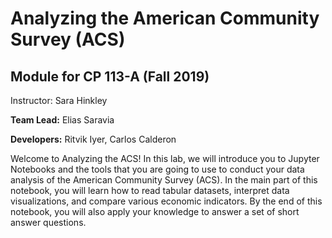 # Analyzing the American Community Survey (ACS)
## Module for CP 113-A (Fall 2019) 

Instructor: Sara Hinkley

**Team Lead:** Elias Saravia 

**Developers:** Ritvik Iyer, Carlos Calderon 

Welcome to Analyzing the ACS! In this lab, we will introduce you to Jupyter Notebooks and the tools that you are going to use to conduct your data analysis of the American Community Survey (ACS). In the main part of this notebook, you will learn how to read tabular datasets, interpret data visualizations, and compare various economic indicators. By the end of this notebook, you will also apply your knowledge to answer a set of short answer questions.

